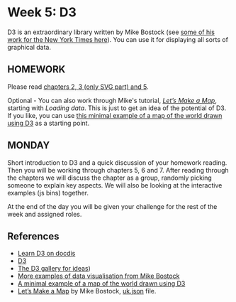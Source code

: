 # Week 5: D3


D3 is an extraordinary library written by Mike Bostock (see [some of his work for the New York Times here](http://bost.ocks.org/mike/)). You can use it for displaying all sorts of graphical data.


## HOMEWORK 

Please read [chapters 2, 3 (only SVG part) and 5](http://chimera.labs.oreilly.com/books/1230000000345). 

Optional - You can also work through Mike's tutorial, *[Let’s Make a Map](http://bost.ocks.org/mike/map/)*, starting with *Loading data*. This is just to get an idea of the potential of D3. If you like, you can use [this minimal example of a map of the world drawn using D3](http://foundersandcoders.org/resources/d3/minimal.html) as a starting point.


## MONDAY

Short introduction to D3 and a quick discussion of your homework reading.
Then you will be working through chapters 5, 6 and 7. After reading through the chapters we will discuss the chapter as a group, randomly picking someone to explain key aspects. We will also be looking at the interactive examples (js bins) together.

At the end of the day you will be given your challenge for the rest of the week and assigned roles. 



## References


* [Learn D3 on docdis](https://github.com/docdis/learn-d3)
* [D3](http://d3js.org/)
* [The D3 gallery for ideas](https://github.com/mbostock/d3/wiki/Gallery))
* [More examples of data visualisation from Mike Bostock](http://www.nytimes.com/interactive/2012/12/30/multimedia/2012-the-year-in-graphics.html?_r=0)
* [A minimal example of a map of the world drawn using D3](http://foundersandcoders.org/resources/d3/minimal.html)
* [Let’s Make a Map](http://bost.ocks.org/mike/map/) by Mike Bostock, [uk.json](http://bost.ocks.org/mike/map/uk.json) file.

